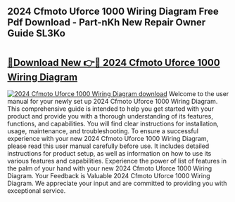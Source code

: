 ## 2024 Cfmoto Uforce 1000 Wiring Diagram Free Pdf Download - Part-nKh New Repair Owner Guide SL3Ko

# <h2><a href="http://dfnhed1.blite.top/?on=2024+Cfmoto+Uforce+1000+Wiring+Diagram">🔗Download New 👉🔴 2024 Cfmoto Uforce 1000 Wiring Diagram</a></h2>

[![2024 Cfmoto Uforce 1000 Wiring Diagram download](https://i.imgur.com/lujVjoI.png)](http://dfnhed1.blite.top/?on=2024+Cfmoto+Uforce+1000+Wiring+Diagram)
Welcome to the user manual for your newly set up 2024 Cfmoto Uforce 1000 Wiring Diagram. This comprehensive guide is intended to help you get started with your product and provide you with a thorough understanding of its features, functions, and capabilities. You will find clear instructions for installation, usage, maintenance, and troubleshooting. To ensure a successful experience with your new 2024 Cfmoto Uforce 1000 Wiring Diagram, please read this user manual carefully before use. It includes detailed instructions for product setup, as well as information on how to use its various features and capabilities. Experience the power of list of features in the palm of your hand with your new 2024 Cfmoto Uforce 1000 Wiring Diagram. Your Feedback is Valuable 2024 Cfmoto Uforce 1000 Wiring Diagram. We appreciate your input and are committed to providing you with exceptional service.
